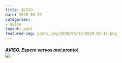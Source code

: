 ```yaml
---
title: AVISO
date: 2020-03-12
categories:
- aviso
layout: post
featured-img: posts_img/2020/03/12/2020-03-12.png
---
```

 <h5 class="center header text_h2">
AVISO.
 <!--more-->
Espero vervos moi pronto!
<div class="row">
    <div class="col s12 m12">
		<img class="responsive-img" src="{{ site.baseurl }}/posts_img/2020/03/12/2020-03-12.png">
	</div>
	
	 
	
	
	
 
 

